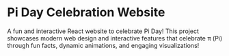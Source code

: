 # Pi Day Celebration Website

A fun and interactive React website to celebrate Pi Day! This project showcases modern web design and interactive features that celebrate π (Pi) through fun facts, dynamic animations, and engaging visualizations!
